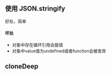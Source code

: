 
## 使用 JSON.stringify
好处，简单

#### 坏处
- 对象中存在循环引用会报错
- 对象中value值为undefined或者function会被舍弃

## cloneDeep

